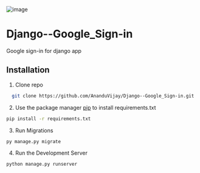 ![image](https://github.com/AnanduVijay/Django--Google_Sign-in/assets/79689148/a0de8fb8-e80c-4021-aeb5-31946678a925)

# Django--Google_Sign-in
Google sign-in for django app


## Installation

1. Clone repo
```bash
  git clone https://github.com/AnanduVijay/Django--Google_Sign-in.git
```
2. Use the package manager [pip](https://pip.pypa.io/en/stable/) to install requirements.txt

```bash
pip install -r requirements.txt
```

3. Run Migrations
```bash
py manage.py migrate
```
4. Run the Development Server

```bash
python manage.py runserver
```
